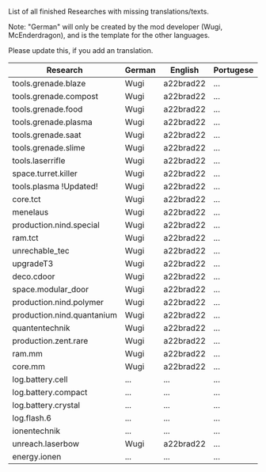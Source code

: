 List of all finished Researches with missing translations/texts.

Note: "German" will only be created by the mod developer (Wugi, McEnderdragon), and is the template for the other languages.

Please update this, if you add an translation.

Research  | German | English | Portugese | French
--------- | ------ | ------- | --------- | ------
tools.grenade.blaze | Wugi | a22brad22 | ... | NeoFight92
tools.grenade.compost | Wugi | a22brad22 | ... | NeoFight92
tools.grenade.food | Wugi | a22brad22 | ... | NeoFight92
tools.grenade.plasma | Wugi | a22brad22 | ... | NeoFight92
tools.grenade.saat | Wugi | a22brad22 | ... | NeoFight92
tools.grenade.slime | Wugi | a22brad22 | ... | NeoFight92
tools.laserrifle | Wugi | a22brad22 | ... | NeoFight92
space.turret.killer | Wugi | a22brad22 | ... | NeoFight92
tools.plasma !Updated! | Wugi | a22brad22 | ... | NeoFight92 
core.tct | Wugi | a22brad22 | ... | NeoFight92 
menelaus | Wugi | a22brad22 | ... | NeoFight92 
production.nind.special | Wugi | a22brad22 | ... | NeoFight92 
ram.tct | Wugi | a22brad22 | ... | NeoFight92 
unrechable_tec | Wugi | a22brad22 | ... | NeoFight92 
upgradeT3 | Wugi | a22brad22 | ... | NeoFight92 
deco.cdoor | Wugi | a22brad22 | ... | ... 
space.modular_door | Wugi | a22brad22 | ... | ... 
production.nind.polymer | Wugi | a22brad22 | ... | ... 
production.nind.quantanium | Wugi | a22brad22 | ... | ... 
quantentechnik | Wugi | a22brad22 | ... | ... 
production.zent.rare | Wugi | a22brad22 | ... | ... 
ram.mm | Wugi | a22brad22 | ... | ... 
core.mm | Wugi | a22brad22 | ... | ... 
log.battery.cell | ... | ... | ... | ... 
log.battery.compact | ... | ... | ... | ... 
log.battery.crystal | ... | ... | ... | ... 
log.flash.6 | ... | ... | ... | ... 
ionentechnik | ... | ... | ... | ... 
unreach.laserbow | Wugi | a22brad22 | ... | ... 
energy.ionen | ... | ... | ... | ... 




